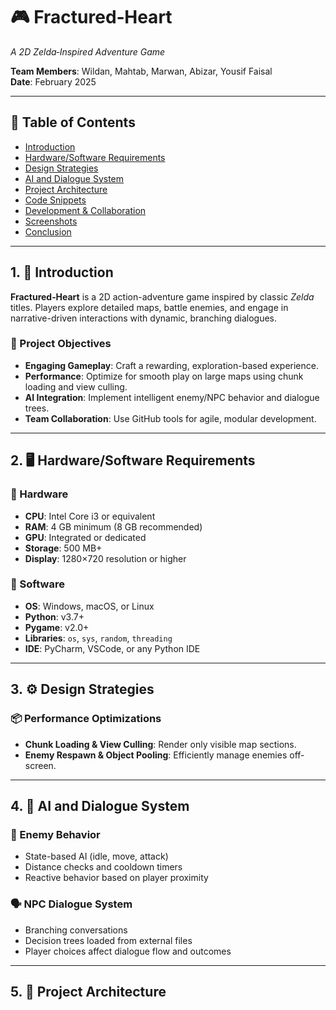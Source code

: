 # 🎮 Fractured‑Heart

*A 2D Zelda‑Inspired Adventure Game*

**Team Members**: Wildan, Mahtab, Marwan, Abizar, Yousif Faisal  
**Date**: February 2025

---

## 📑 Table of Contents

- [Introduction](#1-introduction)
- [Hardware/Software Requirements](#2-hardwaresoftware-requirements)
- [Design Strategies](#3-design-strategies)
- [AI and Dialogue System](#4-ai-and-dialogue-system)
- [Project Architecture](#5-project-architecture)
- [Code Snippets](#6-code-snippets)
- [Development & Collaboration](#7-development--collaboration)
- [Screenshots](#8-screenshots)
- [Conclusion](#9-conclusion)

---

## 1. 📜 Introduction

**Fractured‑Heart** is a 2D action-adventure game inspired by classic *Zelda* titles. Players explore detailed maps, battle enemies, and engage in narrative-driven interactions with dynamic, branching dialogues.

### 🎯 Project Objectives

- **Engaging Gameplay**: Craft a rewarding, exploration-based experience.
- **Performance**: Optimize for smooth play on large maps using chunk loading and view culling.
- **AI Integration**: Implement intelligent enemy/NPC behavior and dialogue trees.
- **Team Collaboration**: Use GitHub tools for agile, modular development.

---

## 2. 🖥️ Hardware/Software Requirements

### 💾 Hardware

- **CPU**: Intel Core i3 or equivalent  
- **RAM**: 4 GB minimum (8 GB recommended)  
- **GPU**: Integrated or dedicated  
- **Storage**: 500 MB+  
- **Display**: 1280×720 resolution or higher

### 🧰 Software

- **OS**: Windows, macOS, or Linux
- **Python**: v3.7+
- **Pygame**: v2.0+
- **Libraries**: `os`, `sys`, `random`, `threading`  
- **IDE**: PyCharm, VSCode, or any Python IDE

---

## 3. ⚙️ Design Strategies

### 📦 Performance Optimizations

- **Chunk Loading & View Culling**: Render only visible map sections.
- **Enemy Respawn & Object Pooling**: Efficiently manage enemies off-screen.

---

## 4. 🧠 AI and Dialogue System

### 👹 Enemy Behavior

- State-based AI (idle, move, attack)
- Distance checks and cooldown timers
- Reactive behavior based on player proximity

### 🗣️ NPC Dialogue System

- Branching conversations
- Decision trees loaded from external files
- Player choices affect dialogue flow and outcomes

---

## 5. 🧱 Project Architecture

